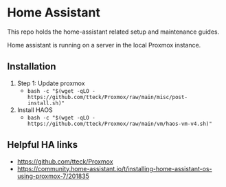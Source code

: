 # Home Assistant

This repo holds the home-assistant related setup and maintenance guides.

Home assistant is running on a server in the local Proxmox instance.

## Installation

1. Step 1: Update proxmox
    - `bash -c "$(wget -qLO - https://github.com/tteck/Proxmox/raw/main/misc/post-install.sh)"`
2. Install HAOS
    - `bash -c "$(wget -qLO - https://github.com/tteck/Proxmox/raw/main/vm/haos-vm-v4.sh)"`

## Helpful HA links

- <https://github.com/tteck/Proxmox>
- <https://community.home-assistant.io/t/installing-home-assistant-os-using-proxmox-7/201835>
